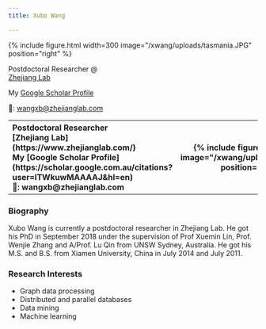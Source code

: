 ```yaml
---
title: Xubo Wang

---
```


{% include figure.html width=300 image="/xwang/uploads/tasmania.JPG" position="right" %}

Postdoctoral Researcher @   
[Zhejiang Lab](https://www.zhejianglab.com/)

My [Google Scholar Profile](https://scholar.google.com.au/citations?user=lTWkuwMAAAAJ&hl=en) 

📧: wangxb@zhejianglab.com


<table style="width:100%">
  <tr>
    <th style="text-align:left">
      Postdoctoral Researcher <br />
      [Zhejiang Lab](https://www.zhejianglab.com/)   <br />
      My [Google Scholar Profile](https://scholar.google.com.au/citations?user=lTWkuwMAAAAJ&hl=en)  <br />
      📧: wangxb@zhejianglab.com
    </th> 
    <th> {% include figure.html width=300 image="/xwang/uploads/tasmania.JPG" position="right" %} </th>
  </tr>
</table>


### Biography
Xubo Wang is currently a postdoctoral researcher in Zhejiang Lab. He got his PhD in September 2018 under the supervision of Prof Xuemin Lin, Prof. Wenjie Zhang and A/Prof. Lu Qin from UNSW Sydney, Australia. He got his M.S. and B.S. from Xiamen University, China in July 2014 and July 2011.  



### Research Interests

* Graph data processing
* Distributed and parallel databases
* Data mining
* Machine learning





